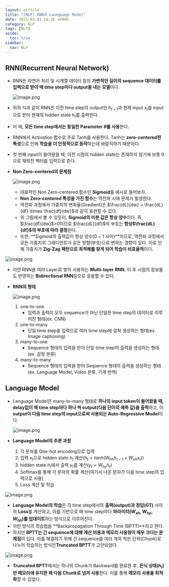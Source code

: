 ```yaml
---
layout: article
title: "[NLP] RNN과 Launguage Model"
date: 2025-03-01 18:38 +0900
category: NLP
tags: [NLP]
aside:
  toc: true
sidebar:
  nav: NLP
---
```

## RNN(Recurrent Neural Network)

- RNN은 자연어 처리 및 시계열 데이터 등의 **가변적인 길이의 sequence 데이터를 입력으로 받아 매 time step마다 output을 내는 모델**이다.
    
    ![image.png](attachment:d93a81f8-ba12-4b9b-929f-657dd2e76690:image.png)
    
- 위의 식과 같이 RNN은 이전 time step의 output인 $h_{t-1}$과 현재 input $x_t$를 input으로 받아 현재의 hidden state $h_t$를 출력한다.
- 이 때, **모든 time step에서는 동일한 Parameter $\theta$를 사용**한다.
- RNN에서 Activation 함수로 주로 Tanh를 사용한다. Tanh는 **zero-centered한 특성**으로 인해 **학습을 더 안정적으로 동작**하는데 바람직하기 때문이다.
- 첫 번째 input이 들어왔을 때, 이전 시점의 hidden state는 존재하지 않기에 보통 0으로 채워진 벡터를 입력으로 준다.
- **Non Zero-centered의 문제점**
    
    ![image.png](attachment:2cc5fc91-1a20-4ad6-87b6-aa17bbf84cd7:image.png)
    
    - 대표적인 Non Zero-centered 함수인 **Sigmoid**를 예시로 들어보자.
    - **Non Zero-centered 특성을 가진 함수**는 역전파 시에 문제가 발생한다.
    - 역전파 과정에서 가중치의 변화율(Gradient)은 $\frac{dL}{dw} = \frac{dL}{df} \times \frac{df}{dw}$과 같이 표현할 수 있다.
    - 위 그림에서 볼 수 있듯이, **Sigmoid의 미분 값은 항상 양수**이다. 즉, $\frac{df}{dw}$>0이므로 $\frac{dL}{df}$의 부호는 **항상$\frac{dL}{df}$의 부호에 따라 결정**된다.
    - 또한, **Sigmoid의 출력값이 항상 양수(0 ~ 1 사이)**이므로, 역전파 과정에서 모든 가중치의 그래디언트가 같은 방향(부호)으로 변하는 경향이 있다. 이로 인해 가중치가 **Zig-Zag 패턴으로 최적해를 찾게 되어 학습이 비효율적**이다.

![image.png](attachment:42f05d1e-3080-4cdd-8db3-cff6c000a10b:image.png)

- 이런 RNN을 여러 Layer로 쌓아 사용하는 **Multi-layer RNN**, 이 후 시점의 정보들도 반영하는 **Bidirectional RNN**등으로 응용할 수 있다.
- **RNN의 형태**
    
    ![image.png](attachment:a3118f5a-e5eb-484e-a892-b6b2f2a3b8e3:image.png)
    
    1. one-to-one
        - 입력과 출력이 모두 sequence가 아닌 단일한 time step의 데이터로 이루어진 형태(ex. CNN)
    2. one-to-many
        - 단일 time step을 입력으로 여러 time step에 걸쳐 생성하는 형태(ex. Image captioning)
    3. many-to-one
        - Sequence 형태의 입력을 받아 단일 time step의 출력을 생성하는 형태(ex. 감정 분류)
    4. many-to-many
        - Sequence 형태의 입력을 받아 Sequence 형태의 출력을 생성하는 형태(ex. Language Model, Video 분류, 기계 번역)

## Language Model

- Language Model은 many-to-many 형태로 **하나의 input token이 들어왔을 때, delay없이 매 time step마다 하나 씩 output(다음 단어의 예측 값)을 출력**하고, 이 **output이 다음 time step의 input으로써 사용되는 Auto-Regressive Model**이다.
    
    ![image.png](attachment:9a01b2ed-d36e-455f-bca8-dbc45ff3f7c6:image.png)
    
- **Language Model의 추론 과정**
    1. 각 문자를 One-hot encoding으로 입력
    2. 입력 $x_t$으로 hidden state $h_t$ 계산($h_t=tanh(W_{hh}h_{t-1} + W_{xh}x_t)$)
    3. hidden state $h_t$에서 출력 $y_t$를 계산($y_t = W_{hy}h_t$)
    4. Softmax를 통해 각 문자의 확률 계산(여기서 나온 문자가 다음 time step의 입력으로 사용)
    5. Loss 계산 및 학습
    
![image.png](attachment:1f4c5eac-8d8a-4544-9893-109ac8dde1e2:image.png)
    
- **Language Model의 학습**은 각 time step에서의 **출력(output)과 정답(GT)** 사이의 **Loss**를 계산하고, 이를 기반으로 매 time step마다 **파라미터($W_{xh}, W_{hy}, W_{hh}$)를 업데이트**하는 방식으로 이루어진다.
- 이런 방식의 학습법을 **Backpropagation Through Time (BPTT)**라고 한다.
- 하지만 **BPTT는 긴 sequence에 대해 계산 비용과 메모리 사용량이 매우 크다는 문제점**이 있다. 이를 해결하기 위해 긴 sequence를 여러 개의 작은 단위(Chunk)로 나누어 학습하는 방식인**Truncated BPTT**가 고안되었다.

![image.png](attachment:8995df63-91fc-4d08-af74-0f5f2dcd3cc2:image.png)

- **Truncated BPTT**에서는 하나의 Chunk가 Backward를 완료한 후, **은닉 상태($h_t$)만 메모리에 유지한 채 다음 Chunk로 넘겨 사용**한다. 이를 통해 **메모리 사용을 최적화**할 수 있었다.